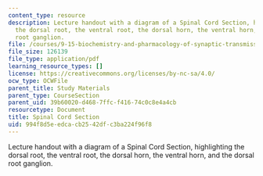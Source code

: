 ```yaml
---
content_type: resource
description: Lecture handout with a diagram of a Spinal Cord Section, highlighting
  the dorsal root, the ventral root, the dorsal horn, the ventral horn, and the dorsal
  root ganglion.
file: /courses/9-15-biochemistry-and-pharmacology-of-synaptic-transmission-fall-2007/994f8d5eedcacb2542dfc3ba224f96f8_spinalcord.pdf
file_size: 126139
file_type: application/pdf
learning_resource_types: []
license: https://creativecommons.org/licenses/by-nc-sa/4.0/
ocw_type: OCWFile
parent_title: Study Materials
parent_type: CourseSection
parent_uid: 39b60020-d468-7ffc-f416-74c0c8e4a4cb
resourcetype: Document
title: Spinal Cord Section
uid: 994f8d5e-edca-cb25-42df-c3ba224f96f8
---
```

Lecture handout with a diagram of a Spinal Cord Section, highlighting the dorsal root, the ventral root, the dorsal horn, the ventral horn, and the dorsal root ganglion.